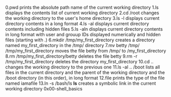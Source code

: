 0.pwd prints the absolute path name of the current working directory
1.ls displays the contents list of current working directory
2.cd /root changes the working directory to the user's home directory
3.ls -l displays current directory contents in a long format
4.ls -al displays current directory contents including hidden files
5.ls -aln displays current directory contents in long format with user and grouup IDs displayed numerically and hidden files (starting with .)
6.mkdir /tmp/my_first_directory creates a directory named my_first_directory in the /tmp/ directory
7.mv betty /tmp/ /tmp/my_first_directory moves the file betty from /tmp/ to /my_first_directory
8.rm /tmp/my_first_directory/betty deletes the file betty
9.rm -r /tmp/my_first_directory deletes the directory my_first_directory
10.cd .. changes the working directory to the previous one
11.ls -al .. /boot lists all files in the current directory and the parent of the working directory and the /boot directory (in this order), in long format
12.file prints the type of the file named iamafile
13.ln -s /bash/ls __ls__ creates a symbolic link in the current working directory 0x00-shell_basics
